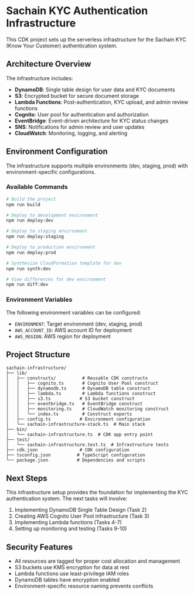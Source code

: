 # Sachain KYC Authentication Infrastructure

This CDK project sets up the serverless infrastructure for the Sachain KYC (Know Your Customer) authentication system.

## Architecture Overview

The infrastructure includes:

- **DynamoDB**: Single table design for user data and KYC documents
- **S3**: Encrypted bucket for secure document storage
- **Lambda Functions**: Post-authentication, KYC upload, and admin review functions
- **Cognito**: User pool for authentication and authorization
- **EventBridge**: Event-driven architecture for KYC status changes
- **SNS**: Notifications for admin review and user updates
- **CloudWatch**: Monitoring, logging, and alerting

## Environment Configuration

The infrastructure supports multiple environments (dev, staging, prod) with environment-specific configurations.

### Available Commands

```bash
# Build the project
npm run build

# Deploy to development environment
npm run deploy:dev

# Deploy to staging environment
npm run deploy:staging

# Deploy to production environment
npm run deploy:prod

# Synthesize CloudFormation template for dev
npm run synth:dev

# View differences for dev environment
npm run diff:dev
```

### Environment Variables

The following environment variables can be configured:

- `ENVIRONMENT`: Target environment (dev, staging, prod)
- `AWS_ACCOUNT_ID`: AWS account ID for deployment
- `AWS_REGION`: AWS region for deployment

## Project Structure

```
sachain-infrastructure/
├── lib/
│   ├── constructs/          # Reusable CDK constructs
│   │   ├── cognito.ts       # Cognito User Pool construct
│   │   ├── dynamodb.ts      # DynamoDB table construct
│   │   ├── lambda.ts        # Lambda functions construct
│   │   ├── s3.ts           # S3 bucket construct
│   │   ├── eventbridge.ts   # EventBridge construct
│   │   ├── monitoring.ts    # CloudWatch monitoring construct
│   │   └── index.ts         # Construct exports
│   ├── config.ts           # Environment configuration
│   └── sachain-infrastructure-stack.ts  # Main stack
├── bin/
│   └── sachain-infrastructure.ts  # CDK app entry point
├── test/
│   └── sachain-infrastructure.test.ts  # Infrastructure tests
├── cdk.json                # CDK configuration
├── tsconfig.json          # TypeScript configuration
└── package.json           # Dependencies and scripts
```

## Next Steps

This infrastructure setup provides the foundation for implementing the KYC authentication system. The next tasks will involve:

1. Implementing DynamoDB Single Table Design (Task 2)
2. Creating AWS Cognito User Pool infrastructure (Task 3)
3. Implementing Lambda functions (Tasks 4-7)
4. Setting up monitoring and testing (Tasks 9-10)

## Security Features

- All resources are tagged for proper cost allocation and management
- S3 buckets use KMS encryption for data at rest
- Lambda functions use least-privilege IAM roles
- DynamoDB tables have encryption enabled
- Environment-specific resource naming prevents conflicts
